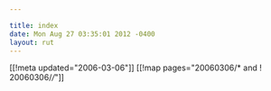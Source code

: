 ```yaml
---

title: index
date: Mon Aug 27 03:35:01 2012 -0400
layout: rut
---
```


[[!meta updated="2006-03-06"]]
[[!map pages="20060306/* and ! 20060306/*/*"]]
